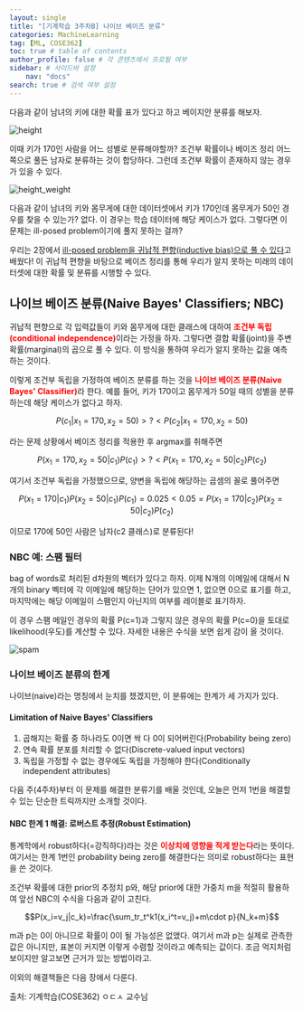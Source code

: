 ```yaml
---
layout: single
title: "[기계학습 3주차B] 나이브 베이즈 분류"
categories: MachineLearning
tag: [ML, COSE362]
toc: true # table of contents
author_profile: false # 각 콘텐츠에서 프로필 여부
sidebar: # 사이드바 설정
    nav: "docs"
search: true # 검색 여부 설정
---
```

<head>
    <!-- Latex -->
    <script src="https://cdn.mathjax.org/mathjax/latest/MathJax.js?config=TeX-AMS-MML_HTMLorMML" type="text/javascript"></script>
</head>
<style>
    th, td {
        text-align: center;
    }
    .r {
        color: red;
    }
</style>

다음과 같이 남녀의 키에 대한 확률 표가 있다고 하고 베이지안 분류를 해보자.

![height]({{site.url}}/images/MacLea/mf_height.png)

이때 키가 170인 사람을 어느 성별로 분류해야할까? 조건부 확률이나 베이즈 정리 어느쪽으로 풀든 남자로 분류하는 것이 합당하다. 그런데 조건부 확률이 존재하지 않는 경우가 있을 수 있다. 

![height_weight]({{site.url}}/images/MacLea/mf_height_weight.png)

다음과 같이 남녀의 키와 몸무게에 대한 데이터셋에서 키가 170인데 몸무게가 50인 경우를 찾을 수 있는가? 없다. 이 경우는 학습 데이터에 해당 케이스가 없다. 그렇다면 이 문제는 ill-posed problem이기에 풀지 못하는 걸까?

우리는 2장에서 <a href="https://partial02.github.io/machinelearning/ML2/">ill-posed problem을 귀납적 편향(inductive bias)으로 풀 수 있다</a>고 배웠다! 이 귀납적 편향을 바탕으로 베이즈 정리를 통해 우리가 알지 못하는 미래의 데이터셋에 대한 확률 및 분류를 시행할 수 있다.

## 나이브 베이즈 분류(Naive Bayes' Classifiers; NBC)

귀납적 편향으로 각 입력값들이 키와 몸무게에 대한 클래스에 대하여 <strong class="r">조건부 독립(conditional independence)</strong>이라는 가정을 하자. 그렇다면 결합 확률(joint)을 주변 확률(marginal)의 곱으로 풀 수 있다. 이 방식을 통하여 우리가 알지 못하는 값을 예측하는 것이다.

이렇게 조건부 독립을 가정하여 베이즈 분류를 하는 것을 <strong class="r">나이브 베이즈 분류(Naive Bayes' Classifier)</strong>라 한다. 예를 들어, 키가 170이고 몸무게가 50일 때의 성별을 분류하는데 해당 케이스가 없다고 하자.

$$P(c_1|x_1=170,x_2=50) >?< P(c_2|x_1=170,x_2=50)$$

라는 문제 상황에서 베이즈 정리를 적용한 후 argmax를 취해주면

$$P(x_1=170,x_2=50|c_1)P(c_1) >?< P(x_1=170,x_2=50|c_2)P(c_2)$$

여기서 조건부 독립을 가정했으므로, 양변을 독립에 해당하는 곱셈의 꼴로 풀어주면

$$P(x_1=170|c_1)P(x_2=50|c_1)P(c_1)=0.025 < 0.05=P(x_1=170|c_2)P(x_2=50|c_2)P(c_2)$$

이므로 170에 50인 사람은 남자(c2 클래스)로 분류된다!

### NBC 예: 스팸 필터

bag of words로 처리된 d차원의 벡터가 있다고 하자. 이제 N개의 이메일에 대해서 N개의 binary 벡터에 각 이메일에 해당하는 단어가 있으면 1, 없으면 0으로 표기를 하고, 마지막에는 해당 이메일이 스팸인지 아닌지의 여부를 레이블로 표기하자.

이 경우 스팸 메일인 경우의 확률 P(c=1)과 그렇지 않은 경우의 확률 P(c=0)을 토대로 likelihood(우도)를 계산할 수 있다. 자세한 내용은 수식을 보면 쉽게 감이 올 것이다.

![spam]({{site.url}}/images/MacLea/NBC_spam.png)

### 나이브 베이즈 분류의 한계

나이브(naive)라는 명칭에서 눈치를 챘겠지만, 이 분류에는 한계가 세 가지가 있다.

<div class="notice--warning">
<h4>Limitation of Naive Bayes' Classifiers</h4>
<ol>
<li>곱해지는 확률 중 하나라도 0이면 싹 다 0이 되어버린다(Probability being zero)</li>
<li>연속 확률 분포를 처리할 수 없다(Discrete-valued input vectors)</li>
<li>독립을 가정할 수 없는 경우에도 독립을 가정해야 한다(Conditionally independent attributes)</li>
</ol></div>

다음 주(4주차)부터 이 문제를 해결한 분류기를 배울 것인데, 오늘은 먼저 1번을 해결할 수 있는 단순한 트릭까지만 소개할 것이다.

#### NBC 한계 1 해결: 로버스트 추정(Robust Estimation)

통계학에서 robust하다(=강직하다)라는 것은 <strong class="r">이상치에 영향을 적게 받는다</strong>라는 뜻이다. 여기서는 한계 1번인 probability being zero를 해결한다는 의미로 robust하다는 표현을 쓴 것이다.

조건부 확률에 대한 prior의 추정치 p와, 해당 prior에 대한 가중치 m을 적절히 활용하여 앞선 NBC의 수식을 다음과 같이 고친다.

$$P(x_i=v_j|c_k)=\frac{\sum_tr_t^k1(x_i^t=v_j)+m\cdot p}{N_k+m}$$

m과 p는 0이 아니므로 확률이 0이 될 가능성은 없앴다. 여기서 m과 p는 실제로 관측한 값은 아니지만, 표본이 커지면 이렇게 수렴할 것이라고 예측되는 값이다. 조금 억지처럼 보이지만 알고보면 근거가 있는 방법이라고.

이외의 해결책들은 다음 장에서 다룬다.


출처: 기계학습(COSE362) ㅇㄷㅅ 교수님
